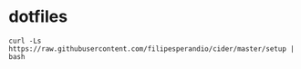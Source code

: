 # dotfiles
```
curl -Ls https://raw.githubusercontent.com/filipesperandio/cider/master/setup | bash
```

